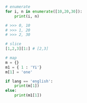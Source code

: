 ```python
# enumerate
for i, n in enumerate([10,20,30]): 
    print(i, n)

# >>> 0, 10
# >>> 1, 20
# >>> 2, 30
```

```python
# slice
[1,2,3][1:] # [2,3]
```

```python
# map
m = {}
m1 = { 1 : 'Yi'}
m[1] = 'one'

if lang == 'english':
    print(m[1])
else:
    print(m1[1])
```
